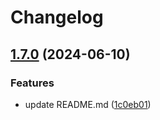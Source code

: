 # Changelog

## [1.7.0](https://github.com/runenielsen/release-please-test/compare/rune-service-2-v1.0.0...rune-service-2-v1.7.0) (2024-06-10)


### Features

* update README.md ([1c0eb01](https://github.com/runenielsen/release-please-test/commit/1c0eb0101b85f736516458ae863b3c5c57297ffc))
